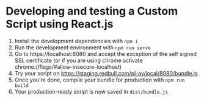 # Developing and testing a Custom Script using React.js

1. Install the development dependencies with `npm i`
1. Run the development environment with `npm run serve`
1. Go to https://localhost:8080 and accept the exception of the self signed SSL certificate (or if you are using chrome activate chrome://flags/#allow-insecure-localhost)
1. Try your script on https://staging.redbull.com/pl-ay/local/8080/bundle.js
1. Once you're done, compile your bundle for production with `npm run build`
1. Your production-ready script is now saved in `dist/bundle.js`

